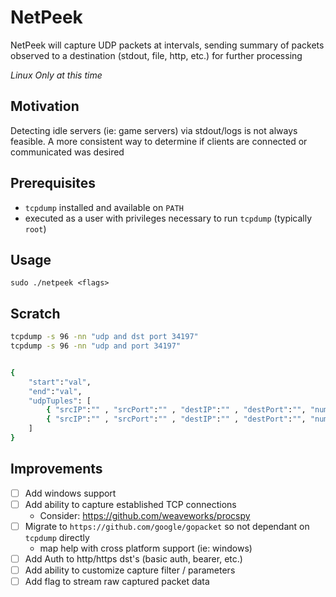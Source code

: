 # NetPeek

NetPeek will capture UDP packets at intervals, sending summary of packets observed to a destination (stdout, file, http, etc.) for further processing

_Linux Only at this time_

## Motivation

Detecting idle servers (ie: game servers) via stdout/logs is not always feasible. A more consistent way to determine if clients are connected or communicated was desired

## Prerequisites

- `tcpdump` installed and available on `PATH`
- executed as a user with privileges necessary to run `tcpdump` (typically `root`)

## Usage

```
sudo ./netpeek <flags>
```


## Scratch
```sh
tcpdump -s 96 -nn "udp and dst port 34197"
tcpdump -s 96 -nn "udp and port 34197"


{
    "start":"val",
    "end":"val",
    "udpTuples": [
        { "srcIP":"" , "srcPort":"" , "destIP":"" , "destPort":"", "numPackets": 13 },
        { "srcIP":"" , "srcPort":"" , "destIP":"" , "destPort":"", "numPackets": 7 },
    ]
}
```

## Improvements
- [ ] Add windows support
- [ ] Add ability to capture established TCP connections
    - Consider: https://github.com/weaveworks/procspy
- [ ] Migrate to `https://github.com/google/gopacket` so not dependant on `tcpdump` directly
    - map help with cross platform support (ie: windows)
- [ ] Add Auth to http/https dst's (basic auth, bearer, etc.)
- [ ] Add ability to customize capture filter / parameters
- [ ] Add flag to stream raw captured packet data
